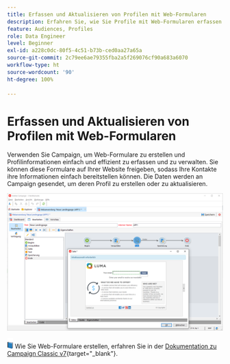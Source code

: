 ```yaml
---
title: Erfassen und Aktualisieren von Profilen mit Web-Formularen
description: Erfahren Sie, wie Sie Profile mit Web-Formularen erfassen und aktualisieren können.
feature: Audiences, Profiles
role: Data Engineer
level: Beginner
exl-id: a228c0dc-80f5-4c51-b73b-ced0aa27a65a
source-git-commit: 2c79ee6ae79355fba2a5f269076cf90a683a6070
workflow-type: ht
source-wordcount: '90'
ht-degree: 100%

---
```


# Erfassen und Aktualisieren von Profilen mit Web-Formularen

Verwenden Sie Campaign, um Web-Formulare zu erstellen und Profilinformationen einfach und effizient zu erfassen und zu verwalten. Sie können diese Formulare auf Ihrer Website freigeben, sodass Ihre Kontakte ihre Informationen einfach bereitstellen können. Die Daten werden an Campaign gesendet, um deren Profil zu erstellen oder zu aktualisieren.

![](assets/web-form-page.png)

![](../assets/do-not-localize/book.png) Wie Sie Web-Formulare erstellen, erfahren Sie in der [Dokumentation zu Campaign Classic v7](https://experienceleague.adobe.com/docs/campaign-classic/using/designing-content/web-forms/about-web-forms.html?lang=de){target=&quot;_blank&quot;}.
